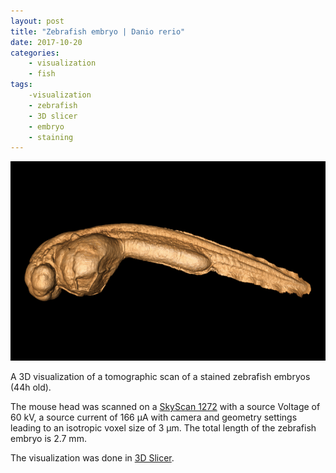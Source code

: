 ```yaml
---
layout: post
title: "Zebrafish embryo | Danio rerio"
date: 2017-10-20
categories:
	- visualization
	- fish
tags: 
	-visualization
	- zebrafish
	- 3D slicer
	- embryo
	- staining
---
```


![zebrafish-embryo](/assets/2017/10/20/danio-rerio-embryo/ZebraFish.png)

A 3D visualization of a tomographic scan of a stained zebrafish embryos (44h old).

The mouse head was scanned on a [SkyScan 1272](http://bruker-microct.com/products/1272.htm) with a source Voltage of 60 kV, a source current of 166 µA with camera and geometry settings leading to an isotropic voxel size of 3 µm.
The total length of the zebrafish embryo is  2.7 mm.

The visualization was done in [3D Slicer](https://www.slicer.org/).

